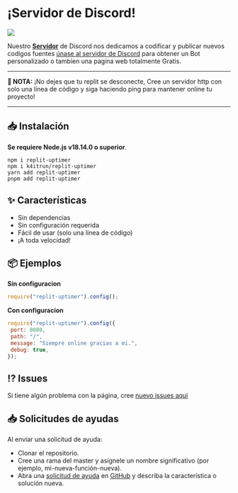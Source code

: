 # ¡Servidor de Discord!
<a href="https://teamarcades.xyz/discord">
    <img src="https://discord.com/api/guilds/935157109761388554/widget.png?style=banner2">
</a>

Nuestro [**Servidor**](https://teamarcades.xyz/discord) de Discord nos dedicamos a codificar y publicar nuevos codigos fuentes [únase al servidor de Discord](https://teamarcades.xyz/discord) para obtener un Bot personalizado o tambien una pagina web totalmente Gratis.

---

**📌 NOTA:** ¡No dejes que tu replit se desconecte, Cree un servidor http con solo una línea de código y siga haciendo ping para mantener online tu proyecto!

---

## 📥 Instalación

**Se requiere Node.js v18.14.0 o superior**.

```
npm i replit-uptimer
npm i k4itrun/replit-uptimer
yarn add replit-uptimer
pnpm add replit-uptimer
```

## ✨ Características

- Sin dependencias
- Sin configuración requerida
- Fácil de usar (solo una línea de código)
- ¡A toda velocidad!

## 📦 Ejemplos

**Sin configuracion**

```javascript
require("replit-uptimer").config();
```

**Con configuracion**

```javascript
require("replit-uptimer").config({
 port: 8080,
 path: "/",
 message: "Siempre online gracias a mi.",
 debug: true,
});
```

## ⁉️ Issues

Si tiene algún problema con la página, cree [nuevo issues aquí](https://github.com/k4itrun/replit-uptimer/issues)

## 📥 Solicitudes de ayudas

Al enviar una solicitud de ayuda:

- Clonar el repositorio.
- Cree una rama del master y asígnele un nombre significativo (por ejemplo, mi-nueva-función-nueva).
- Abra una [solicitud de ayuda](https://github.com/k4itrun/replit-uptimer/pulls) en [GitHub](https://github.com) y describa la característica o solución nueva.
